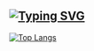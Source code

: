 [![Typing SVG](https://readme-typing-svg.demolab.com?font=Fira+Code&duration=3000&pause=50&color=F7F7F7&multiline=true&repeat=false&random=true&width=435&lines=Welcome!;Louis+Farmer+-+Software+Engineer)](https://git.io/typing-svg)
---
[![Top Langs](https://github-readme-stats.vercel.app/api/top-langs/?username=Louf&layout=compact)](https://github.com/Louf)

<!--
**Louf/Louf** is a ✨ _special_ ✨ repository because its `README.md` (this file) appears on your GitHub profile.

Here are some ideas to get you started:

- 🔭 I’m currently working on ...
- 🌱 I’m currently learning ...
- 👯 I’m looking to collaborate on ...
- 🤔 I’m looking for help with ...
- 💬 Ask me about ...
- 📫 How to reach me: ...
- 😄 Pronouns: ...
- ⚡ Fun fact: ...
-->
